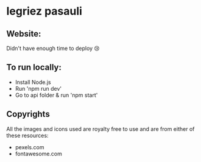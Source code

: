 # Iegriez pasauli

## Website:

Didn't have enough time to deploy 😢

## To run locally:

- Install Node.js
- Run 'npm run dev'
- Go to api folder & run 'npm start'

## Copyrights

All the images and icons used are royalty free to use and are from either of these resources:

- pexels.com
- fontawesome.com
